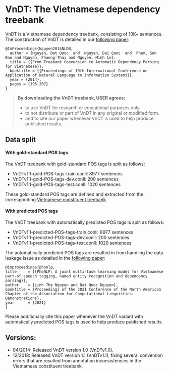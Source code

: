 # VnDT: The Vietnamese dependency treebank

VnDT is a Vietnamese dependency treebank, consisting of 10K+ sentences. The construction of VnDT is detailed in our [following paper](https://github.com/datquocnguyen/VnDT/blob/master/VnDT-paper-CameraReadyVersion.pdf):

    @InProceedings{Nguyen2014NLDB,
      author = {Nguyen, Dat Quoc  and  Nguyen, Dai Quoc  and  Pham, Son Bao and Nguyen, Phuong-Thai and Nguyen, Minh Le},
      title = {{From Treebank Conversion to Automatic Dependency Parsing for Vietnamese}},
      booktitle = {{Proceedings of 19th International Conference on Application of Natural Language to Information Systems}},
      year = {2014},
      pages = {196-207}
    }

> **By downloading the VnDT treebank, USER agrees:**
> - to use VnDT for research or educational purposes only.
> - to not distribute or part of VnDT in any original or modified form.
>- and to cite our paper whenever VnDT is used to help produce published results.

## Data split

#### With gold-standard POS tags

The VnDT treebank with gold-standard POS tags is split as follows:

- VnDTv1.1-gold-POS-tags-train.conll: 8977 sentences
- VnDTv1.1-gold-POS-tags-dev.conll: 200 sentences
- VnDTv1.1-gold-POS-tags-test.conll: 1020 sentences

These gold-standard POS tags are defined and extracted from the corresponding [Vietnamese constituent treebank](https://www.aclweb.org/anthology/W09-3035/).

#### With predicted POS tags

The VnDT treebank with automatically predicted POS tags is split as follows:

- VnDTv1.1-predicted-POS-tags-train.conll: 8977 sentences
- VnDTv1.1-predicted-POS-tags-dev.conll: 200 sentences
- VnDTv1.1-predicted-POS-tags-test.conll: 1020 sentences

The automatically predicted POS tags are resulted in from handling the data leakage issue as detailed in the [following paper](http://arxiv.org/abs/2101.01476):

    @inproceedings{phonlp,
    title     = {{PhoNLP: A joint multi-task learning model for Vietnamese part-of-speech tagging, named entity recognition and dependency parsing}},
    author    = {Linh The Nguyen and Dat Quoc Nguyen},
    booktitle = {Proceedings of the 2021 Conference of the North American Chapter of the Association for Computational Linguistics: Demonstrations},
    year      = {2021}
    }

Please additionally cite this paper whenever the VnDT variant with automatically predicted POS tags is used to help produce published results.

## Versions:

- 04/2014: Released VnDT version 1.0 (VnDTv1.0).
- 12/2018: Released VnDT version 1.1 (VnDTv1.1), fixing several conversion errors that are resulted from annotation inconsistencies in the Vietnamese constituent treebank.
